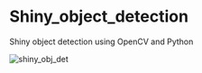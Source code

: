 # Shiny_object_detection
Shiny object detection using OpenCV and Python

![shiny_obj_det](https://user-images.githubusercontent.com/72137556/166229755-cc6ffb1c-f1f5-4c27-b71e-613f3acd54a8.png)
